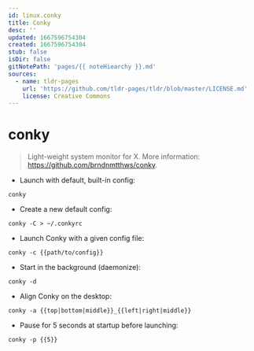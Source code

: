 ```yaml
---
id: linux.conky
title: Conky
desc: ''
updated: 1667596754304
created: 1667596754304
stub: false
isDir: false
gitNotePath: 'pages/{{ noteHiearchy }}.md'
sources:
  - name: tldr-pages
    url: 'https://github.com/tldr-pages/tldr/blob/master/LICENSE.md'
    license: Creative Commons
---
```

# conky

> Light-weight system monitor for X.
> More information: <https://github.com/brndnmtthws/conky>.

- Launch with default, built-in config:

`conky`

- Create a new default config:

`conky -C > ~/.conkyrc`

- Launch Conky with a given config file:

`conky -c {{path/to/config}}`

- Start in the background (daemonize):

`conky -d`

- Align Conky on the desktop:

`conky -a {{top|bottom|middle}}_{{left|right|middle}}`

- Pause for 5 seconds at startup before launching:

`conky -p {{5}}`

